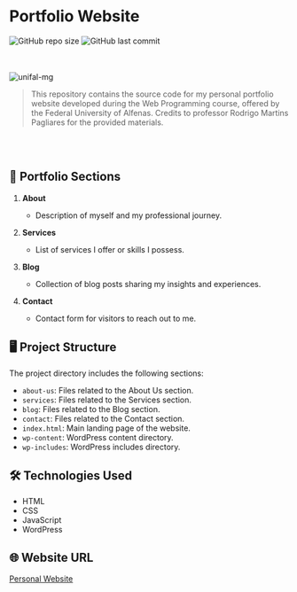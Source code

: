 # Portfolio Website

![GitHub repo size](https://img.shields.io/github/repo-size/giovananog/giovananog.github.io?style=for-the-badge)
![GitHub last commit](https://img.shields.io/github/last-commit/giovananog/giovananog.github.io?style=for-the-badge)

<br><br>
<img src="https://www.unifal-mg.edu.br/portal2/wp-content/uploads/sites/52/2018/04/cropped-logo-unifal-1.png" alt="unifal-mg">

> This repository contains the source code for my personal portfolio website developed during the Web Programming course, offered by the Federal University of Alfenas. Credits to professor Rodrigo Martins Pagliares for the provided materials.

<br><br>
## 💼 Portfolio Sections

1. **About**
   - Description of myself and my professional journey.
   
2. **Services**
   - List of services I offer or skills I possess.
   
3. **Blog**
   - Collection of blog posts sharing my insights and experiences.
   
4. **Contact**
   - Contact form for visitors to reach out to me.

## 🖥️ Project Structure

The project directory includes the following sections:

- `about-us`: Files related to the About Us section.
- `services`: Files related to the Services section.
- `blog`: Files related to the Blog section.
- `contact`: Files related to the Contact section.
- `index.html`: Main landing page of the website.
- `wp-content`: WordPress content directory.
- `wp-includes`: WordPress includes directory.

## 🛠️ Technologies Used

- HTML
- CSS
- JavaScript
- WordPress

## 🌐 Website URL

[Personal Website](https://giovananog.github.io/)
